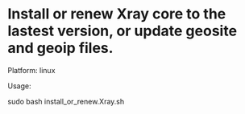 # Install or renew Xray core to the lastest version, or update geosite and geoip files. 

Platform: linux

Usage:

  sudo bash install_or_renew.Xray.sh
